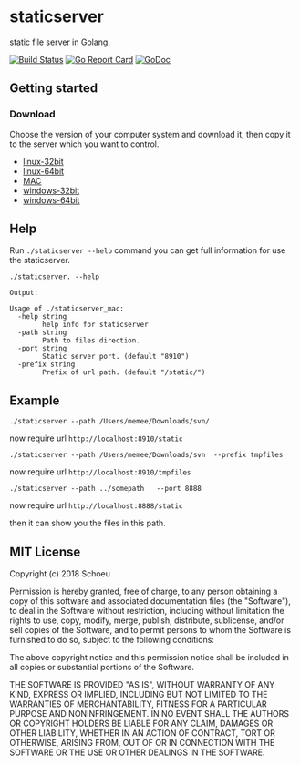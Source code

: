 # staticserver
static file server in Golang.

[![Build Status](https://travis-ci.org/schoeu/webhooks.svg?branch=master)](https://travis-ci.org/schoeu/staticserver)
[![Go Report Card](https://goreportcard.com/badge/github.com/schoeu/webhooks)](https://goreportcard.com/report/github.com/schoeu/staticserver)
[![GoDoc](https://godoc.org/github.com/schoeu/webhooks?status.svg)](https://godoc.org/github.com/schoeu/staticserver)


## Getting started

### Download

Choose the version of your computer system and download it, then copy it to the server which you want to control.

- [linux-32bit](http://eumst.oss-cn-beijing.aliyuncs.com/static/staticserver/staticserver_32bit)
- [linux-64bit](http://eumst.oss-cn-beijing.aliyuncs.com/static/staticserver/staticserver_64bit)
- [MAC](http://eumst.oss-cn-beijing.aliyuncs.com/static/staticserver/staticserver_mac)
- [windows-32bit](http://eumst.oss-cn-beijing.aliyuncs.com/static/staticserver/staticserver_32bit.exe)
- [windows-64bit](http://eumst.oss-cn-beijing.aliyuncs.com/static/staticserver/staticserver_64bit.exe)

## Help

Run `./staticserver --help` command you can get full information for use the staticserver.

```
./staticserver. --help

Output:

Usage of ./staticserver_mac:
  -help string
        help info for staticserver
  -path string
        Path to files direction.
  -port string
        Static server port. (default "8910")
  -prefix string
        Prefix of url path. (default "/static/")

```



## Example
```
./staticserver --path /Users/memee/Downloads/svn/
```
now require url `http://localhost:8910/static`

```
./staticserver --path /Users/memee/Downloads/svn  --prefix tmpfiles
```
now require url `http://localhost:8910/tmpfiles`

```
./staticserver --path ../somepath   --port 8888
```
now require url `http://localhost:8888/static`

then it can show you the files in this path.


## MIT License

Copyright (c) 2018 Schoeu

Permission is hereby granted, free of charge, to any person obtaining a copy
of this software and associated documentation files (the "Software"), to deal
in the Software without restriction, including without limitation the rights
to use, copy, modify, merge, publish, distribute, sublicense, and/or sell
copies of the Software, and to permit persons to whom the Software is
furnished to do so, subject to the following conditions:

The above copyright notice and this permission notice shall be included in all
copies or substantial portions of the Software.

THE SOFTWARE IS PROVIDED "AS IS", WITHOUT WARRANTY OF ANY KIND, EXPRESS OR
IMPLIED, INCLUDING BUT NOT LIMITED TO THE WARRANTIES OF MERCHANTABILITY,
FITNESS FOR A PARTICULAR PURPOSE AND NONINFRINGEMENT. IN NO EVENT SHALL THE
AUTHORS OR COPYRIGHT HOLDERS BE LIABLE FOR ANY CLAIM, DAMAGES OR OTHER
LIABILITY, WHETHER IN AN ACTION OF CONTRACT, TORT OR OTHERWISE, ARISING FROM,
OUT OF OR IN CONNECTION WITH THE SOFTWARE OR THE USE OR OTHER DEALINGS IN THE
SOFTWARE.
